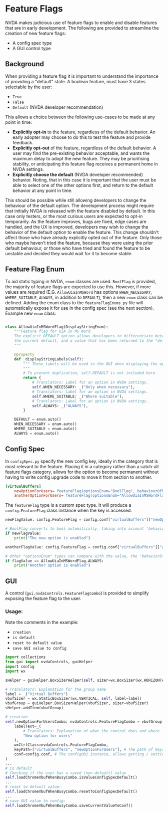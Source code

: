 # Feature Flags

NVDA makes judicious use of feature flags to enable and disable features that are in early development.
The following are provided to streamline the creation of new feature flags:
- A config spec type
- A GUI control type

## Background
When providing a feature flag it is important to understand the importance of providing a "default" state.
A boolean feature, must have 3 states selectable by the user:
- `True`
- `False`
- `Default` (NVDA developer recommendation)

This allows a choice between the following use-cases to be made at any point in time:
- **Explicitly opt-in** to the feature, regardless of the default behavior. 
An early adopter may choose to do this to test the feature and provide feedback.
- **Explicitly opt-out** of the feature, regardless of the default behavior.
A user may find the pre-existing behavior acceptable, and wants the maximum delay to adopt the new feature.
They may be prioritising stability, or anticipating this feature flag receives a permanent home in NVDA settings.
- **Explicitly choose the default** (NVDA developer recommended) behavior.
Noting, that in this case it is important that the user must be able to select one of the other options first,
and return to the default behavior at any point in time.

This should be possible while still allowing developers to change the behaviour
of the default option.
The development process might require that initially NVDA is released with
the feature disabled by default.
In this case only testers, or the most curious users are expected to opt-in temporarily.
As the feature improves, bugs are fixed, edge cases are handled, and the UX is improved,
developers may wish to change the behavior of the default option to enable the feature.
This change shouldn't affect those who have already explicitly opted out of the feature.
Only those who maybe haven't tried the feature, because they were using the prior default behaviour, or
those who have tried and found the feature to be unstable and decided they would wait for it to become
stable.

## Feature Flag Enum
To aid static typing in NVDA, `enum` classes are used.
`BoolFlag` is provided, the majority of feature flags are expected to use this.
However, if more values are required (E.G. `AllowUiaInMSWord` has options `WHEN_NECESSARY`, `WHERE_SUITABLE`, `ALWAYS`, in addition to `DEFAULT`), then a new `enum` class can be defined.
Adding the enum class to the `featureFlagEnums.py` file will automatically expose it for use in the config spec (see the next section).
Example new `enum` class:

```python

class AllowUiaInMSWordFlag(DisplayStringEnum):
	"""Feature flag for UIA in MS Word.
	The explicit DEFAULT option allows developers to differentiate between a value set that happens to be
	the current default, and a value that has been returned to the "default" explicitly.
	"""

	@property
	def _displayStringLabels(self):
		""" These labels will be used in the GUI when displaying the options.
		"""
		# To prevent duplication, self.DEFAULT is not included here.
		return {
			# Translators: Label for an option in NVDA settings.
			self.WHEN_NECESSARY: _("Only when necessary"),
			# Translators: Label for an option in NVDA settings.
			self.WHERE_SUITABLE: _("Where suitable"),
			# Translators: Label for an option in NVDA settings.
			self.ALWAYS: _("ALWAYS"),
		}

	DEFAULT = enum.auto()
	WHEN_NECESSARY = enum.auto()
	WHERE_SUITABLE = enum.auto()
	ALWAYS = enum.auto()
```

## Config Spec
In `configSpec.py` specify the new config key, ideally in the category that is most relevant to the feature.
Placing it in a category rather than a catch-all feature flags category, allows for the option to become
permanent without having to write config upgrade code to move it from section to another.

```ini
[virtualBuffers]
    newOptionForUsers= featureFlag(optionsEnum="BoolFlag", behaviourOfDefault="disabled")
    anotherOptionForUsers= featureFlag(optionsEnum="AllowUiaInMSWordFlag", behaviourOfDefault="WHERE_SUITABLE")
```

The `featureFlag` type is a custom spec type.
It will produce a `config.FeatureFlag` class instance when the key is accessed.
```python
newFlagValue: config.FeatureFlag = config.conf["virtualBuffers"]["newOptionForUsers"]

# BoolFlag converts to bool automatically, taking into account 'behaviorOfDefault'
if newFlagValue:
    print("The new option is enabled")

anotherFlagValue: config.FeatureFlag = config.conf["virtualBuffers"]["anotherOptionForUsers"]

# Other "optionsEnum" types can compare with the value, the 'behaviorOfDefault' is taken into account.
if flagValue == AllowUiaInMSWordFlag.ALWAYS:
    print("Another option is enabled")
```

## GUI
A control (`gui.nvdaControls.FeatureFlagCombo`) is provided to simplify exposing the feature flag to the user.

### Usage:
Note the comments in the example:
- `creation`
- `is default`
- `reset to default value`
- `save GUI value to config`


```python
import collections
from gui import nvdaControls, guiHelper
import config
import wx

sHelper = guiHelper.BoxSizerHelper(self, sizer=wx.BoxSizer(wx.HORIZONTAL))

# Translators: Explanation for the group name
label = _("Virtual Buffers")
vbufSizer = wx.StaticBoxSizer(wx.VERTICAL, self, label=label)
vbufGroup = guiHelper.BoxSizerHelper(vbufSizer, sizer=vbufSizer)
sHelper.addItem(vbufGroup)

# creation
self.newOptionForUsersCombo: nvdaControls.FeatureFlagCombo = vbufGroup.addLabeledControl(
    labelText=_(
        # Translators: Explanation of what the control does and where it is used.
        "New option for users"
    ),
    wxCtrlClass=nvdaControls.FeatureFlagCombo,
    keyPath=["virtualBuffers", "newOptionForUsers"], # The path of keys, see config spec.
    conf=config.conf, # The configObj instance, allows getting / setting the value
)
...
# is default
# Checking if the user has a saved (non-default) value
self.loadChromeVbufWhenBusyCombo.isValueConfigSpecDefault()
...
# reset to default value:
self.loadChromeVbufWhenBusyCombo.resetToConfigSpecDefault()
...
# save GUI value to config:
self.loadChromeVbufWhenBusyCombo.saveCurrentValueToConf()
```
